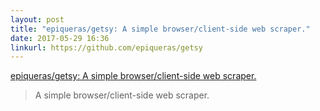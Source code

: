 ```yaml
---
layout: post
title: "epiqueras/getsy: A simple browser/client-side web scraper."
date: 2017-05-29 16:36
linkurl: https://github.com/epiqueras/getsy
---
```


[epiqueras/getsy: A simple browser/client-side web scraper.](https://github.com/epiqueras/getsy)

> A simple browser/client-side web scraper. 